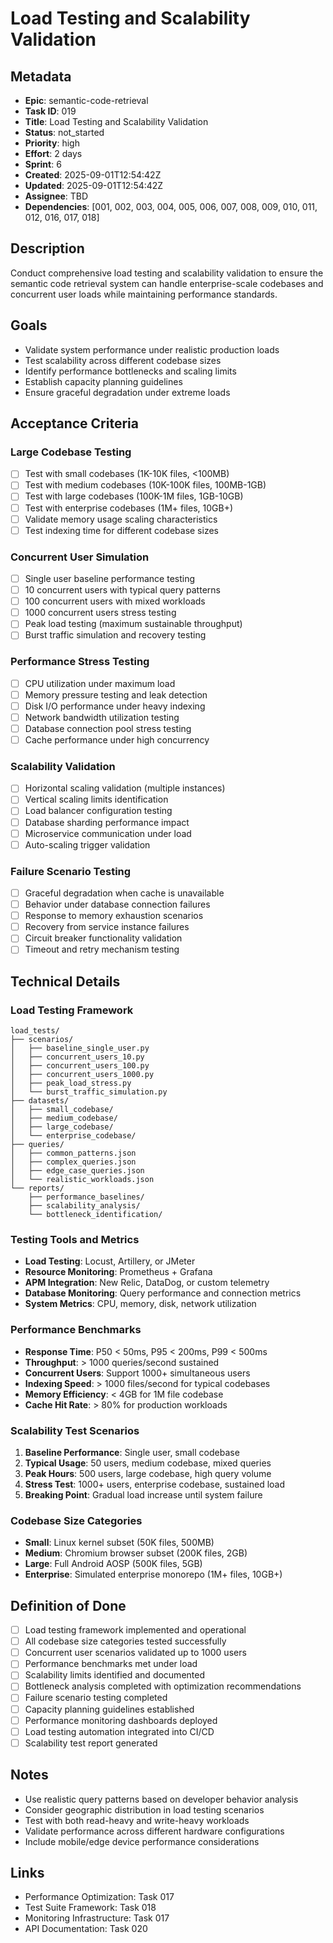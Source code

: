# Load Testing and Scalability Validation

## Metadata
- **Epic**: semantic-code-retrieval
- **Task ID**: 019
- **Title**: Load Testing and Scalability Validation
- **Status**: not_started
- **Priority**: high
- **Effort**: 2 days
- **Sprint**: 6
- **Created**: 2025-09-01T12:54:42Z
- **Updated**: 2025-09-01T12:54:42Z
- **Assignee**: TBD
- **Dependencies**: [001, 002, 003, 004, 005, 006, 007, 008, 009, 010, 011, 012, 016, 017, 018]

## Description
Conduct comprehensive load testing and scalability validation to ensure the semantic code retrieval system can handle enterprise-scale codebases and concurrent user loads while maintaining performance standards.

## Goals
- Validate system performance under realistic production loads
- Test scalability across different codebase sizes
- Identify performance bottlenecks and scaling limits
- Establish capacity planning guidelines
- Ensure graceful degradation under extreme loads

## Acceptance Criteria

### Large Codebase Testing
- [ ] Test with small codebases (1K-10K files, <100MB)
- [ ] Test with medium codebases (10K-100K files, 100MB-1GB)
- [ ] Test with large codebases (100K-1M files, 1GB-10GB)
- [ ] Test with enterprise codebases (1M+ files, 10GB+)
- [ ] Validate memory usage scaling characteristics
- [ ] Test indexing time for different codebase sizes

### Concurrent User Simulation
- [ ] Single user baseline performance testing
- [ ] 10 concurrent users with typical query patterns
- [ ] 100 concurrent users with mixed workloads
- [ ] 1000 concurrent users stress testing
- [ ] Peak load testing (maximum sustainable throughput)
- [ ] Burst traffic simulation and recovery testing

### Performance Stress Testing
- [ ] CPU utilization under maximum load
- [ ] Memory pressure testing and leak detection
- [ ] Disk I/O performance under heavy indexing
- [ ] Network bandwidth utilization testing
- [ ] Database connection pool stress testing
- [ ] Cache performance under high concurrency

### Scalability Validation
- [ ] Horizontal scaling validation (multiple instances)
- [ ] Vertical scaling limits identification
- [ ] Load balancer configuration testing
- [ ] Database sharding performance impact
- [ ] Microservice communication under load
- [ ] Auto-scaling trigger validation

### Failure Scenario Testing
- [ ] Graceful degradation when cache is unavailable
- [ ] Behavior under database connection failures
- [ ] Response to memory exhaustion scenarios
- [ ] Recovery from service instance failures
- [ ] Circuit breaker functionality validation
- [ ] Timeout and retry mechanism testing

## Technical Details

### Load Testing Framework
```
load_tests/
├── scenarios/
│   ├── baseline_single_user.py
│   ├── concurrent_users_10.py
│   ├── concurrent_users_100.py
│   ├── concurrent_users_1000.py
│   ├── peak_load_stress.py
│   └── burst_traffic_simulation.py
├── datasets/
│   ├── small_codebase/
│   ├── medium_codebase/
│   ├── large_codebase/
│   └── enterprise_codebase/
├── queries/
│   ├── common_patterns.json
│   ├── complex_queries.json
│   ├── edge_case_queries.json
│   └── realistic_workloads.json
└── reports/
    ├── performance_baselines/
    ├── scalability_analysis/
    └── bottleneck_identification/
```

### Testing Tools and Metrics
- **Load Testing**: Locust, Artillery, or JMeter
- **Resource Monitoring**: Prometheus + Grafana
- **APM Integration**: New Relic, DataDog, or custom telemetry
- **Database Monitoring**: Query performance and connection metrics
- **System Metrics**: CPU, memory, disk, network utilization

### Performance Benchmarks
- **Response Time**: P50 < 50ms, P95 < 200ms, P99 < 500ms
- **Throughput**: > 1000 queries/second sustained
- **Concurrent Users**: Support 1000+ simultaneous users
- **Indexing Speed**: > 1000 files/second for typical codebases
- **Memory Efficiency**: < 4GB for 1M file codebase
- **Cache Hit Rate**: > 80% for production workloads

### Scalability Test Scenarios
1. **Baseline Performance**: Single user, small codebase
2. **Typical Usage**: 50 users, medium codebase, mixed queries
3. **Peak Hours**: 500 users, large codebase, high query volume
4. **Stress Test**: 1000+ users, enterprise codebase, sustained load
5. **Breaking Point**: Gradual load increase until system failure

### Codebase Size Categories
- **Small**: Linux kernel subset (50K files, 500MB)
- **Medium**: Chromium browser subset (200K files, 2GB)
- **Large**: Full Android AOSP (500K files, 5GB)
- **Enterprise**: Simulated enterprise monorepo (1M+ files, 10GB+)

## Definition of Done
- [ ] Load testing framework implemented and operational
- [ ] All codebase size categories tested successfully
- [ ] Concurrent user scenarios validated up to 1000 users
- [ ] Performance benchmarks met under load
- [ ] Scalability limits identified and documented
- [ ] Bottleneck analysis completed with optimization recommendations
- [ ] Failure scenario testing completed
- [ ] Capacity planning guidelines established
- [ ] Performance monitoring dashboards deployed
- [ ] Load testing automation integrated into CI/CD
- [ ] Scalability test report generated

## Notes
- Use realistic query patterns based on developer behavior analysis
- Consider geographic distribution in load testing scenarios
- Test with both read-heavy and write-heavy workloads
- Validate performance across different hardware configurations
- Include mobile/edge device performance considerations

## Links
- Performance Optimization: Task 017
- Test Suite Framework: Task 018
- Monitoring Infrastructure: Task 017
- API Documentation: Task 020
